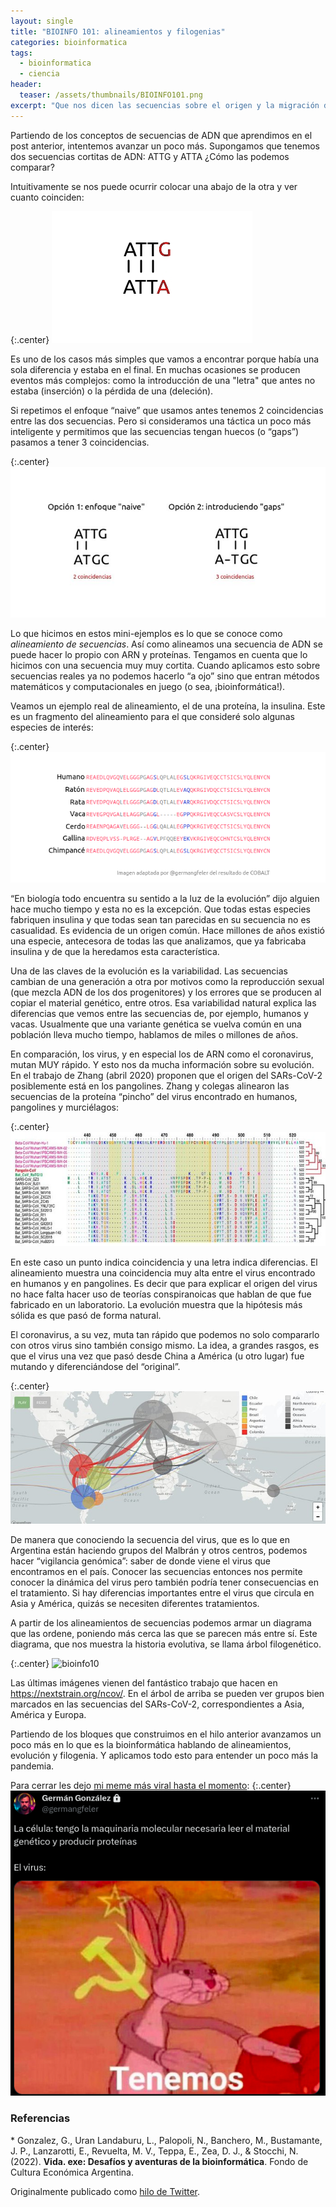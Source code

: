 ```yaml
---
layout: single
title: "BIOINFO 101: alineamientos y filogenias"
categories: bioinformatica
tags:
  - bioinformatica
  - ciencia
header:
  teaser: /assets/thumbnails/BIOINFO101.png
excerpt: "Que nos dicen las secuencias sobre el origen y la migración del coronavirus."
---
```


Partiendo de los conceptos de secuencias de ADN que aprendimos en el post anterior, intentemos avanzar un poco más. Supongamos que tenemos dos secuencias cortitas de ADN: ATTG y ATTA ¿Cómo las podemos comparar?

Intuitivamente se nos puede ocurrir colocar una abajo de la otra y ver cuanto coinciden:

{:.center}
![bioinfo5](/assets/img/posts/bioinfo/bioinfo5.jpeg)

Es uno de los casos más simples que vamos a encontrar porque había una sola diferencia y estaba en el final. En muchas ocasiones se producen eventos más complejos: como la introducción de una "letra" que antes no estaba (inserción) o la pérdida de una (deleción).

Si repetimos el enfoque “naive” que usamos antes tenemos 2 coincidencias entre las dos secuencias. Pero si consideramos una táctica un poco más inteligente y permitimos que las secuencias tengan huecos (o “gaps”) pasamos a tener 3 coincidencias.

{:.center}
![bioinfo6](/assets/img/posts/bioinfo/bioinfo6.jpeg)

Lo que hicimos en estos mini-ejemplos es lo que se conoce como *alineamiento de secuencias*. Así como alineamos una secuencia de ADN se puede hacer lo propio con ARN y proteínas. Tengamos en cuenta que lo hicimos con una secuencia muy muy cortita. Cuando aplicamos esto sobre secuencias reales ya no podemos hacerlo “a ojo” sino que entran métodos matemáticos y computacionales en juego (o sea, ¡bioinformática!).

Veamos un ejemplo real de alineamiento, el de una proteína, la insulina. Este es un fragmento del alineamiento para el que consideré solo algunas especies de interés:

{:.center}
![bioinfo7](/assets/img/posts/bioinfo/bioinfo7.png)

“En biología todo encuentra su sentido a la luz de la evolución” dijo alguien hace mucho tiempo y esta no es la excepción. Que todas estas especies fabriquen insulina y que todas sean tan parecidas en su secuencia no es casualidad. Es evidencia de un origen común. Hace millones de años existió una especie, antecesora de todas las que analizamos, que ya fabricaba insulina y de que la heredamos esta característica.

Una de las claves de la evolución es la variabilidad. Las secuencias cambian de una generación a otra por motivos como la reproducción sexual (que mezcla ADN de los dos progenitores) y los errores que se producen al copiar el material genético, entre otros. Esa variabilidad natural explica las diferencias que vemos entre las secuencias de, por ejemplo, humanos y vacas. Usualmente que una variante genética se vuelva común en una población lleva mucho tiempo, hablamos de miles o millones de años.

En comparación, los virus, y en especial los de ARN como el coronavirus, mutan MUY rápido. Y esto nos da mucha información sobre su evolución. En el trabajo de Zhang (abril 2020) proponen que el origen del SARs-CoV-2 posiblemente está en los pangolines. Zhang y colegas alinearon las secuencias de la proteína “pincho” del virus encontrado en humanos, pangolines y murciélagos:

{:.center}
![bioinfo8](/assets/img/posts/bioinfo/bioinfo8.jpeg)

En este caso un punto indica coincidencia y una letra indica diferencias. El alineamiento muestra una coincidencia muy alta entre el virus encontrado en humanos y en pangolines. Es decir que para explicar el origen del virus no hace falta hacer uso de teorías conspiranoicas que hablan de que fue fabricado en un laboratorio. La evolución muestra que la hipótesis más sólida es que pasó de forma natural.

El coronavirus, a su vez, muta tan rápido que podemos no solo compararlo con otros virus sino también consigo mismo. La idea, a grandes rasgos, es que el virus una vez que pasó desde China a América (u otro lugar) fue mutando y diferenciándose del “original”.

{:.center}
![bioinfo9](/assets/img/posts/bioinfo/bioinfo9.jpeg)

De manera que conociendo la secuencia del virus, que es lo que en Argentina están haciendo grupos del Malbrán y otros centros, podemos hacer “vigilancia genómica”: saber de donde viene el virus que encontramos en el país. Conocer las secuencias entonces nos permite conocer la dinámica del virus pero también podría tener consecuencias en el tratamiento. Si hay diferencias importantes entre el virus que circula en Asia y América, quizás se necesiten diferentes tratamientos.

A partir de los alineamientos de secuencias podemos armar un diagrama que las ordene, poniendo más cerca las que se parecen más entre sí. Este diagrama, que nos muestra la historia evolutiva, se llama árbol filogenético.

{:.center}
![bioinfo10](/assets/img/posts/bioinfo/bioinfo10.jpeg)

Las últimas imágenes vienen del fantástico trabajo que hacen en <a href="https://nextstrain.org/ncov/">https://nextstrain.org/ncov/</a>. En el árbol de arriba se pueden ver grupos bien marcados en las secuencias del SARs-CoV-2, correspondientes a Asia, América y Europa.

Partiendo de los bloques que construimos en el hilo anterior avanzamos un poco más en lo que es la bioinformática hablando de alineamientos, evolución y filogenia. Y aplicamos todo esto para entender un poco más la pandemia.

Para cerrar les dejo <a href="https://twitter.com/germangfeler/status/1273439462056493057">mi meme más viral hasta el momento</a>:
{:.center}
![bioinfo11](/assets/img/posts/bioinfo/bioinfo11.png)


<h3>Referencias</h3>
* Gonzalez, G., Uran Landaburu, L., Palopoli, N., Banchero, M., Bustamante, J. P., Lanzarotti, E., Revuelta, M. V., Teppa, E., Zea, D. J., & Stocchi, N. (2022). <strong>Vida. exe: Desafíos y aventuras de la bioinformática</strong>. Fondo de Cultura Económica Argentina.

Originalmente publicado como <a href="https://twitter.com/germangfeler/status/1273011091895988224">hilo de Twitter</a>.
